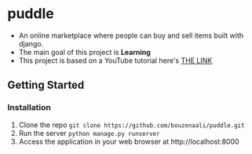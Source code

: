 # puddle
- An online marketplace where people can buy and sell items built with django.
- The main goal of this project is **Learning**
- This project is based on a YouTube tutorial here's [THE LINK][1]

[1]: https://youtu.be/ZxMB6Njs3ck 

## Getting Started
### Installation
1. Clone the repo
 `git clone https://github.com/bouzenaali/puddle.git`
 2. Run the server
  `python manage.py runserver`
 3. Access the application in your web browser at http://localhost:8000
